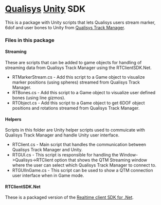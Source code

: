 # [Qualisys](http://www.qualisys.com) [Unity](http://www.unity3d.com) SDK

This is a package with Unity scripts that lets Qualisys users stream marker, 6dof and user bones to Unity from [Qualisys Track Manager](http://www.qualisys.com/products/software/qtm).

### Files in this package

#### Streaming

These are scripts that can be added to game objects for handling of streaming data from Qualisys Track Manager using the RTClientSDK.Net.
* RTMarkerStream.cs - Add this script to a Game object to visualize marker positions (using spheres) streamed from Qualisys Track Manager.
* RTBones.cs - Add this script to a Game object to visualize user defined bones (using line gizmos).
* RTObject.cs - Add this script to a Game object to get 6DOF object positions and rotations streamed from Qualisys Track Manager.

#### Helpers

Scripts in this folder are Unity helper scripts used to commuicate with Qualisys Track Manager and handle Unity user interface.
* RTClient.cs - Main script that handles the communication between Qualisys Track Manager and Unity.
* RTGUI.cs - This script is responsible for handling the Window->Qualisys->RTClient option that shows the QTM Streaming window where the user can select which Qualisys Track Manager to connect to.
* RTGUIInGame.cs - This script can be used to show a QTM connection user interface when in Game mode.

#### RTClientSDK.Net

These is a packaged version of the [Realtime client SDK for .Net](https://github.com/qualisys/RTClientSDK.Net).